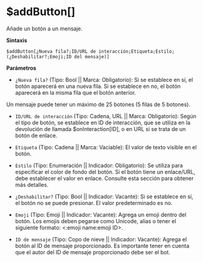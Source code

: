 # $addButton[]

Añade un botón a un mensaje.

**Sintaxis**

```
$addButton[¿Nueva fila?;ID/URL de interacción;Etiqueta;Estilo;(¿Deshabilitar?;Emoji;ID del mensaje)]
```

**Parámetros**

- `¿Nueva fila?` (Tipo: Bool || Marca: Obligatorio): Si se establece en sí, el botón aparecerá en una nueva fila. Si se establece en no, el botón aparecerá en la misma fila que el botón anterior.

Un mensaje puede tener un máximo de 25 botones (5 filas de 5 botones).

- `ID/URL de interacción` (Tipo: Cadena, URL || Marca: Obligatorio): Según el tipo de botón, se establece en ID de interacción, que se utiliza en la devolución de llamada $onInteraction[ID], o en URL si se trata de un botón de enlace.

- `Etiqueta` (Tipo: Cadena || Marca: Vaciable): El valor de texto visible en el botón.

- `Estilo` (Tipo: Enumeración || Indicador: Obligatorio): Se utiliza para especificar el color de fondo del botón. Si el botón tiene un enlace/URL, debe establecer el valor en enlace. Consulte esta sección para obtener más detalles.

- `¿Deshabilitar?` (Tipo: Bool || Indicador: Vacante): Si se establece en sí, el botón no se puede presionar. El valor predeterminado es no.

- `Emoji` (Tipo: Emoji || Indicador: Vacante): Agrega un emoji dentro del botón. Los emojis deben pegarse como Unicode, alias o tener el siguiente formato: <:emoji name:emoji ID>.

- `ID de mensaje` (Tipo: Copo de nieve || Indicador: Vacante): Agrega el botón al ID de mensaje proporcionado. Es importante tener en cuenta que el autor del ID de mensaje proporcionado debe ser el bot.